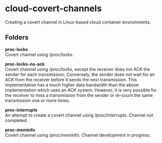 # cloud-covert-channels
Creating a covert channel in Linux-based cloud container environments.  

## Folders
**proc-locks**  
Covert channel using /proc/locks.  

**proc-locks-no-ack**  
Covert channel using /proc/locks, except the receiver does not ACK the sender for each transmission; Conversely, the sender
does not wait for an ACK from the receiver before it sends the next transmission. This implementation has a much higher data
bandwidth than the above implementation which uses an ACK system. However, it is very possible for the receiver to miss a transmission 
from the sender or re-count the same transmission one or more times.  

**proc-interrupts**  
An attempt to create a covert channel using /proc/interrupts. Channel not completed.  

**proc-meminfo**  
Covert channel using /proc/meminfo. Channel development in progress.  
